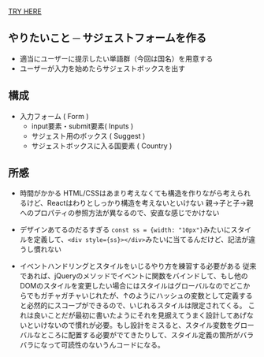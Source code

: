 [TRY HERE](https://gatit.github.io/React/original_tutorial1/index.html)

やりたいこと ─ サジェストフォームを作る
--

* 適当にユーザーに提示したい単語群（今回は国名）を用意する
* ユーザーが入力を始めたらサジェストボックスを出す

構成
--

* 入力フォーム ( Form )
  * input要素・submit要素( Inputs )
  * サジェスト用のボックス ( Suggest )
  * サジェストボックスに入る国要素 ( Country )

所感
--

* 時間がかかる
  HTML/CSSはあまり考えなくても構造を作りながら考えられるけど、Reactはわりとしっかり構造を考えないといけない
  親→子と子→親へのプロパティの参照方法が異なるので、安直な感じでかけない

* デザインあてるのだるすぎる
  `const ss = {width: "10px"}`みたいにスタイルを定義して、`<div style={ss}></div>`みたいに当てるんだけど、記法が違うし慣れない

* イベントハンドリングとスタイルをいじるやり方を練習する必要がある
  従来であれば、jQueryのメソッドでイベントに関数をバインドして、もし他のDOMのスタイルを変更したい場合にはスタイルはグローバルなのでどこからでもガチャガチャいじれたが、↑のようにハッシュの変数として定義すると必然的にスコープができるので、いじれるスタイルは限定されてくる。
  これは良いことだが最初に書いたようにそれを見据えてうまく設計してあげないといけないので慣れが必要。もし設計をミスると、スタイル変数をグローバルなところに配置する必要がでてきたりして、スタイル定義の箇所がバラバラになって可読性のないうんコードになる。
